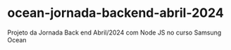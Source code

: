 # ocean-jornada-backend-abril-2024
Projeto da Jornada Back end  Abril/2024 com Node JS no curso Samsung Ocean
